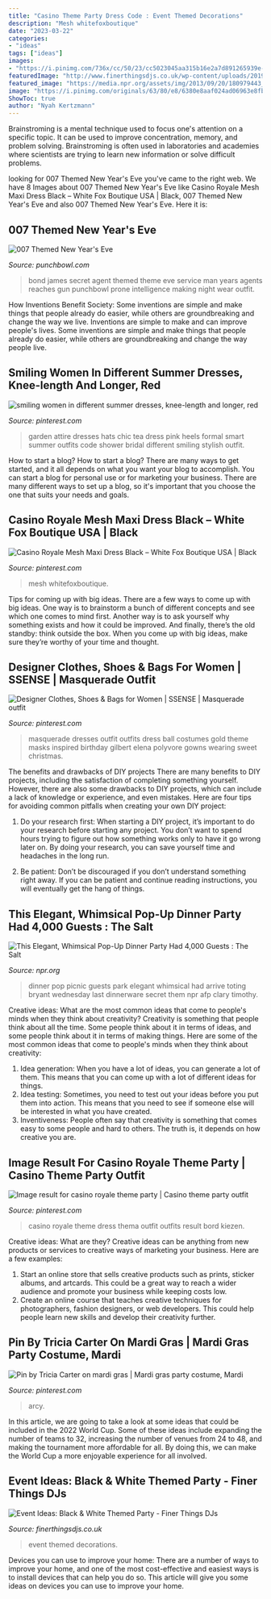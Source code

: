 ```yaml
---
title: "Casino Theme Party Dress Code : Event Themed Decorations"
description: "Mesh whitefoxboutique"
date: "2023-03-22"
categories:
- "ideas"
tags: ["ideas"]
images:
- "https://i.pinimg.com/736x/cc/50/23/cc5023045aa315b16e2a7d891265939e--black-and-gold-masquerade-black-masquerade-dress.jpg"
featuredImage: "http://www.finerthingsdjs.co.uk/wp-content/uploads/2019/08/921bdab15d62653cd1e005b306f4e6ce-1.jpg"
featured_image: "https://media.npr.org/assets/img/2013/09/20/180979443_wide-68f99909b99eeb49de80d3a77bfcf22d68c1d5f4.jpg?s=1400"
image: "https://i.pinimg.com/originals/63/80/e8/6380e8aaf024ad06963e8fb9a0c96510.png"
ShowToc: true
author: "Nyah Kertzmann"
---
```



Brainstroming is a mental technique used to focus one's attention on a specific topic. It can be used to improve concentration, memory, and problem solving. Brainstroming is often used in laboratories and academies where scientists are trying to learn new information or solve difficult problems.

	

		
looking for 007 Themed New Year&#039;s Eve you've came to the right web. We have 8 Images about 007 Themed New Year&#039;s Eve like Casino Royale Mesh Maxi Dress Black – White Fox Boutique USA | Black, 007 Themed New Year&#039;s Eve and also 007 Themed New Year&#039;s Eve. Here it is:
		
    
## 007 Themed New Year&#039;s Eve

<img loading=lazy src="https://www.punchbowl.com/gridfs/fs/4ede688314f0921d7b0000a1-1323198597" onerror="this.onerror=null;this.src='https://tse3.mm.bing.net/th?id=OIP.rZEdUx5Dt53UYDiCBIbOIAHaLH&amp;pid=15.1';" alt="007 Themed New Year&#039;s Eve">

_Source: punchbowl.com_

>bond james secret agent themed theme eve service man years agents reaches gun punchbowl prone intelligence making night wear outfit. 

	

How Inventions Benefit Society: Some inventions are simple and make things that people already do easier, while others are groundbreaking and change the way we live.
Inventions are simple to make and can improve people's lives. Some inventions are simple and make things that people already do easier, while others are groundbreaking and change the way people live.

    
## Smiling Women In Different Summer Dresses, Knee-length And Longer, Red

<img loading=lazy src="https://i.pinimg.com/736x/4e/62/fd/4e62fd748adde3ff61717366c507a700.jpg" onerror="this.onerror=null;this.src='https://tse1.mm.bing.net/th?id=OIP.U3PdVTvU5ZM0BFuHjgVx4gHaFj&amp;pid=15.1';" alt="smiling women in different summer dresses, knee-length and longer, red">

_Source: pinterest.com_

>garden attire dresses hats chic tea dress pink heels formal smart summer outfits code shower bridal different smiling stylish outfit. 

	

How to start a blog?
How to start a blog? There are many ways to get started, and it all depends on what you want your blog to accomplish. You can start a blog for personal use or for marketing your business. There are many different ways to set up a blog, so it's important that you choose the one that suits your needs and goals.

    
## Casino Royale Mesh Maxi Dress Black – White Fox Boutique USA | Black

<img loading=lazy src="https://i.pinimg.com/736x/12/75/3d/12753d6149037dcb512a7241136f56ee.jpg" onerror="this.onerror=null;this.src='https://tse4.mm.bing.net/th?id=OIP.MXU_gOS1NnUbqgmgNz7wUQHaLa&amp;pid=15.1';" alt="Casino Royale Mesh Maxi Dress Black – White Fox Boutique USA | Black">

_Source: pinterest.com_

>mesh whitefoxboutique. 

	

Tips for coming up with big ideas.
There are a few ways to come up with big ideas. One way is to brainstorm a bunch of different concepts and see which one comes to mind first. Another way is to ask yourself why something exists and how it could be improved. And finally, there’s the old standby: think outside the box. When you come up with big ideas, make sure they’re worthy of your time and thought.

    
## Designer Clothes, Shoes &amp; Bags For Women | SSENSE | Masquerade Outfit

<img loading=lazy src="https://i.pinimg.com/736x/cc/50/23/cc5023045aa315b16e2a7d891265939e--black-and-gold-masquerade-black-masquerade-dress.jpg" onerror="this.onerror=null;this.src='https://tse1.mm.bing.net/th?id=OIP.vAemtS9Mx5TudZPJgiw57gHaHa&amp;pid=15.1';" alt="Designer Clothes, Shoes &amp; Bags for Women | SSENSE | Masquerade outfit">

_Source: pinterest.com_

>masquerade dresses outfit outfits dress ball costumes gold theme masks inspired birthday gilbert elena polyvore gowns wearing sweet christmas. 

	

The benefits and drawbacks of DIY projects
There are many benefits to DIY projects, including the satisfaction of completing something yourself. However, there are also some drawbacks to DIY projects, which can include a lack of knowledge or experience, and even mistakes. Here are four tips for avoiding common pitfalls when creating your own DIY project:
1. Do your research first: When starting a DIY project, it’s important to do your research before starting any project. You don’t want to spend hours trying to figure out how something works only to have it go wrong later on. By doing your research, you can save yourself time and headaches in the long run.

2. Be patient: Don’t be discouraged if you don’t understand something right away. If you can be patient and continue reading instructions, you will eventually get the hang of things.

    
## This Elegant, Whimsical Pop-Up Dinner Party Had 4,000 Guests : The Salt

<img loading=lazy src="https://media.npr.org/assets/img/2013/09/20/180979443_wide-68f99909b99eeb49de80d3a77bfcf22d68c1d5f4.jpg?s=1400" onerror="this.onerror=null;this.src='https://tse3.mm.bing.net/th?id=OIP.l-_9OLYzgiLB2hDeaz7y9gHaEK&amp;pid=15.1';" alt="This Elegant, Whimsical Pop-Up Dinner Party Had 4,000 Guests : The Salt">

_Source: npr.org_

>dinner pop picnic guests park elegant whimsical had arrive toting bryant wednesday last dinnerware secret them npr afp clary timothy. 

	

Creative ideas: What are the most common ideas that come to people's minds when they think about creativity?
Creativity is something that people think about all the time. Some people think about it in terms of ideas, and some people think about it in terms of making things. Here are some of the most common ideas that come to people's minds when they think about creativity: 
1. Idea generation: When you have a lot of ideas, you can generate a lot of them. This means that you can come up with a lot of different ideas for things. 
2. Idea testing: Sometimes, you need to test out your ideas before you put them into action. This means that you need to see if someone else will be interested in what you have created. 
3. Inventiveness: People often say that creativity is something that comes easy to some people and hard to others. The truth is, it depends on how creative you are.

    
## Image Result For Casino Royale Theme Party | Casino Theme Party Outfit

<img loading=lazy src="https://i.pinimg.com/736x/b4/dd/5f/b4dd5fefad3899affdb6364241ef58f2.jpg" onerror="this.onerror=null;this.src='https://tse2.mm.bing.net/th?id=OIP.Cz3vdB-1ICSLqwX0AJtOygAAAA&amp;pid=15.1';" alt="Image result for casino royale theme party | Casino theme party outfit">

_Source: pinterest.com_

>casino royale theme dress thema outfit outfits result bord kiezen. 

	

Creative ideas: What are they?
Creative ideas can be anything from new products or services to creative ways of marketing your business. Here are a few examples:
1. Start an online store that sells creative products such as prints, sticker albums, and artcards. This could be a great way to reach a wider audience and promote your business while keeping costs low.
2. Create an online course that teaches creative techniques for photographers, fashion designers, or web developers. This could help people learn new skills and develop their creativity further.

    
## Pin By Tricia Carter On Mardi Gras | Mardi Gras Party Costume, Mardi

<img loading=lazy src="https://i.pinimg.com/originals/63/80/e8/6380e8aaf024ad06963e8fb9a0c96510.png" onerror="this.onerror=null;this.src='https://tse4.mm.bing.net/th?id=OIP.LP_P91QyVKwdh95mM6n65QHaNK&amp;pid=15.1';" alt="Pin by Tricia Carter on mardi gras | Mardi gras party costume, Mardi">

_Source: pinterest.com_

>arcy. 

	

In this article, we are going to take a look at some ideas that could be included in the 2022 World Cup. Some of these ideas include expanding the number of teams to 32, increasing the number of venues from 24 to 48, and making the tournament more affordable for all. By doing this, we can make the World Cup a more enjoyable experience for all involved.

    
## Event Ideas: Black &amp; White Themed Party - Finer Things DJs

<img loading=lazy src="http://www.finerthingsdjs.co.uk/wp-content/uploads/2019/08/921bdab15d62653cd1e005b306f4e6ce-1.jpg" onerror="this.onerror=null;this.src='https://tse2.mm.bing.net/th?id=OIP.dEAaGfgM53iog6LgKXtYqAHaEo&amp;pid=15.1';" alt="Event Ideas: Black &amp; White Themed Party - Finer Things DJs">

_Source: finerthingsdjs.co.uk_

>event themed decorations. 

	

Devices you can use to improve your home:
There are a number of ways to improve your home, and one of the most cost-effective and easiest ways is to install devices that can help you do so. This article will give you some ideas on devices you can use to improve your home.

